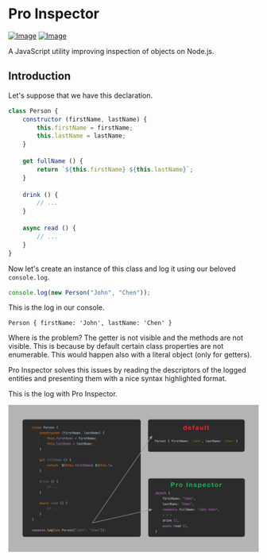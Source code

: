 # Pro Inspector
[![Image](https://img.shields.io/npm/v/@reiryoku/pro-inspector)](https://www.npmjs.com/package/@reiryoku/pro-inspector)
[![Image](https://img.shields.io/npm/l/@reiryoku/pro-inspector)](LICENSE)
<br>

A JavaScript utility improving inspection of objects on Node.js.

## Introduction
Let's suppose that we have this declaration.
```javascript
class Person {
    constructor (firstName, lastName) {
        this.firstName = firstName;
        this.lastName = lastName;
    }
    
    get fullName () {
        return `${this.firstName} ${this.lastName}`;
    }
    
    drink () {
        // ...
    }
    
    async read () {
        // ...
    }
}
```

Now let's create an instance of this class and log it using our beloved `console.log`.
```javascript
console.log(new Person("John", "Chen"));
```
This is the log in our console.
```console
Person { firstName: 'John', lastName: 'Chen' }
```
Where is the problem? The getter is not visible and the methods are not visible. This is because
by default certain class properties are not enumerable. This would happen also with a literal
object (only for getters).

Pro Inspector solves this issues by reading the descriptors of the logged entities and presenting
them with a nice syntax highlighted format.

This is the log with Pro Inspector.
<p align="center">
    <img src="images/introduction.png" alt=""/>
</p>
